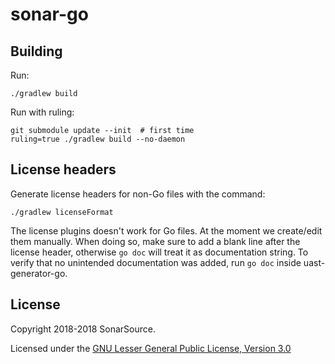 # sonar-go

## Building

Run:

    ./gradlew build

Run with ruling:

    git submodule update --init  # first time
    ruling=true ./gradlew build --no-daemon

## License headers

Generate license headers for non-Go files with the command:

    ./gradlew licenseFormat

The license plugins doesn't work for Go files. At the moment we create/edit them manually.
When doing so, make sure to add a blank line after the license header, otherwise `go doc`
will treat it as documentation string. To verify that no unintended documentation was added,
run `go doc` inside uast-generator-go.

## License

Copyright 2018-2018 SonarSource.

Licensed under the [GNU Lesser General Public License, Version 3.0](http://www.gnu.org/licenses/lgpl.txt)
